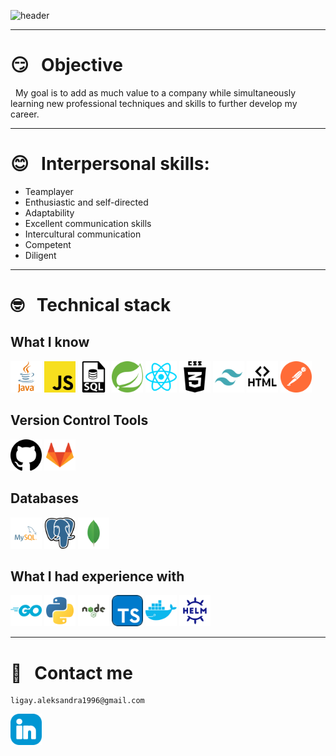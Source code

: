 ![header](https://capsule-render.vercel.app/api?type=waving&color=gradient&height=150&section=header&text=Ligay%20Aleksandra%20✨&fontAlign=67&fontAlignY=70&fontSize=60&animation=twinkling)

---

# 😏 &nbsp; Objective

&nbsp; My goal is to add as much value to a company while simultaneously learning new professional techniques and skills to further develop my career.

--- 

# 😊 &nbsp; Interpersonal skills:

- Teamplayer
- Enthusiastic and self-directed
- Adaptability
- Excellent communication skills
- Intercultural communication
- Competent
- Diligent

---

# 🤓 &nbsp; Technical stack

## What I know
<div>
    <img src="./assets/java.svg" alt="Java" width="50" height="50"/>
    <img src="./assets/js.svg" alt="JS" width="50" height="50"/>
    <img src="./assets/sql.svg" alt="SQL" width="50" height="50"/>
    <img src="./assets/spring.svg" alt="Spring" width="50" height="50"/>
    <img src="./assets/react.svg" alt="React" width="50" height="50"/>
    <img src="./assets/css3.svg" alt="CSS" width="50" height="50"/>
<img src="./assets/tailwind.svg" alt="Tailwind" width="50" height="50"/>
    <img src="./assets/html.svg" alt="HTML" width="50" height="50"/>
    <img src="./assets/postman.svg" alt="Postman" width="50" height="50"/>
</div>


## Version Control Tools
<div>
    <img src="./assets/github.svg" alt="Github" width="50" height="50"/>
    <img src="./assets/gitlab.svg" alt="Gitlab" width="50" height="50"/>
</div>

## Databases
<div>
    <img src="./assets/mysql.svg" alt="MySql" width="50" height="50"/>
    <img src="assets/postgresql.svg" alt="Postgres" width="50" height="50"/>
    <img src="./assets/mongo.svg" alt="Mongo" width="50" height="50"/>
</div>

##  What I had experience with
<div>
    <img src="./assets/go.svg" alt="GO" width="50" height="50"/>
    <img src="./assets/python.svg" alt="Python" width="50" height="50"/>
    <img src="./assets/node-js.svg" alt="NodeJS" width="50" height="50"/>
    <img src="./assets/typescript.svg" alt="Docker" width="50" height="50"/>
    <img src="./assets/docker.svg" alt="Docker" width="50" height="50"/>
    <img src="./assets/helm.svg" alt="Helm" width="50" height="50"/>
</div>

---

# 🫡 &nbsp; Contact me

```angular2html
ligay.aleksandra1996@gmail.com
```

<a href="www.linkedin.com/in/aleksandra-ligay-349775292">
    <img src="./assets/linkedin.svg" alt="LinkedIn" width="50" height="50"/>
</a>


